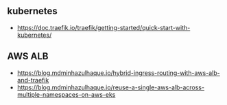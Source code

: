 ## kubernetes
- https://doc.traefik.io/traefik/getting-started/quick-start-with-kubernetes/

## AWS ALB
- https://blog.mdminhazulhaque.io/hybrid-ingress-routing-with-aws-alb-and-traefik
- https://blog.mdminhazulhaque.io/reuse-a-single-aws-alb-across-multiple-namespaces-on-aws-eks
